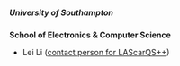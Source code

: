 <h5><strong>University of Southampton</strong></h5>

**School of Electronics & Computer Science**
* Lei Li ([contact person for LAScarQS++](mailto:leili.sky@outlook.com))

